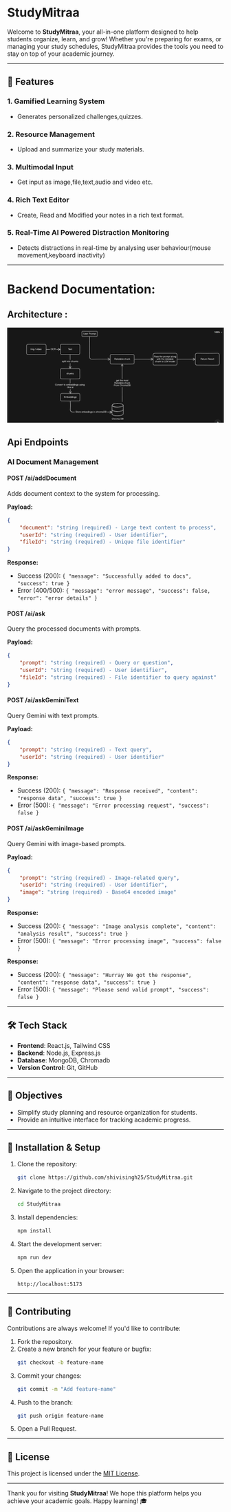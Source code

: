 # StudyMitraa

Welcome to **StudyMitraa**, your all-in-one platform designed to help students organize, learn, and grow! Whether you're preparing for exams, or managing your study schedules, StudyMitraa provides the tools you need to stay on top of your academic journey.

---

## 🚀 Features

### 1. **Gamified Learning System**
- Generates personalized challenges,quizzes.

### 2. **Resource Management**
- Upload and summarize your study materials.

### 3. **Multimodal Input**
- Get input as image,file,text,audio and video etc.

### 4. **Rich Text Editor**
- Create, Read and Modified your notes in a rich text format. 

### 5. **Real-Time AI Powered Distraction Monitoring**
- Detects distractions in real-time by analysing user behaviour(mouse movement,keyboard inactivity)


---

# Backend Documentation:
## Architecture : 
![alt text](./assets/architecture.png)

## Api Endpoints 
### AI Document Management

#### POST /ai/addDocument
Adds document context to the system for processing.

**Payload:**
```json
{
    "document": "string (required) - Large text content to process",
    "userId": "string (required) - User identifier",
    "fileId": "string (required) - Unique file identifier"
}
```

**Response:**
- Success (200): `{ "message": "Successfully added to docs", "success": true }`
- Error (400/500): `{ "message": "error message", "success": false, "error": "error details" }`

#### POST /ai/ask
Query the processed documents with prompts.

**Payload:**
```json
{
    "prompt": "string (required) - Query or question",
    "userId": "string (required) - User identifier",
    "fileId": "string (required) - File identifier to query against"
}
```
#### POST /ai/askGeminiText
Query Gemini with text prompts.

**Payload:**
```json
{
    "prompt": "string (required) - Text query",
    "userId": "string (required) - User identifier"
}
```

**Response:**
- Success (200): `{ "message": "Response received", "content": "response data", "success": true }`
- Error (500): `{ "message": "Error processing request", "success": false }`

#### POST /ai/askGeminiImage
Query Gemini with image-based prompts.

**Payload:**
```json
{
    "prompt": "string (required) - Image-related query",
    "userId": "string (required) - User identifier",
    "image": "string (required) - Base64 encoded image"
}
```

**Response:**
- Success (200): `{ "message": "Image analysis complete", "content": "analysis result", "success": true }`
- Error (500): `{ "message": "Error processing image", "success": false }`

**Response:**
- Success (200): `{ "message": "Hurray We got the response", "content": "response data", "success": true }`
- Error (500): `{ "message": "Please send valid prompt", "success": false }`


---

## 🛠️ Tech Stack

- **Frontend**: React.js, Tailwind CSS
- **Backend**: Node.js, Express.js
- **Database**: MongoDB, Chromadb
- **Version Control**: Git, GitHub

---

## 🎯 Objectives

- Simplify study planning and resource organization for students.
- Provide an intuitive interface for tracking academic progress.

---

## 🚧 Installation & Setup

1. Clone the repository:
   ```bash
   git clone https://github.com/shivisingh25/StudyMitraa.git
   ```

2. Navigate to the project directory:
   ```bash
   cd StudyMitraa
   ```

3. Install dependencies:
   ```bash
   npm install
   ```

4. Start the development server:
   ```bash
   npm run dev
   ```

5. Open the application in your browser:
   ```
   http://localhost:5173
   ```

---

## 🤝 Contributing

Contributions are always welcome! If you'd like to contribute:

1. Fork the repository.
2. Create a new branch for your feature or bugfix:
   ```bash
   git checkout -b feature-name
   ```
3. Commit your changes:
   ```bash
   git commit -m "Add feature-name"
   ```
4. Push to the branch:
   ```bash
   git push origin feature-name
   ```
5. Open a Pull Request.

---

## 📜 License

This project is licensed under the [MIT License](LICENSE).

---

Thank you for visiting **StudyMitraa**! We hope this platform helps you achieve your academic goals. Happy learning! 🎓



